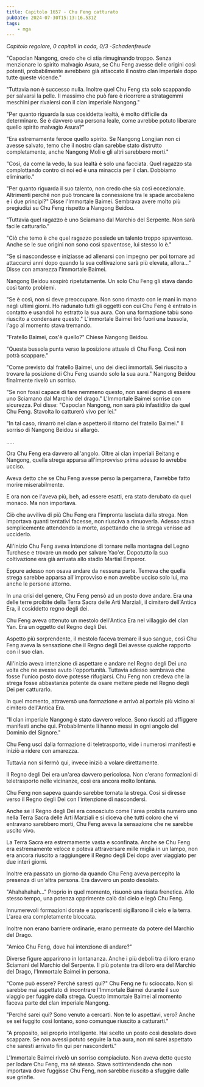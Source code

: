 ```yaml
---
title: Capitolo 1657 - Chu Feng catturato
pubDate: 2024-07-30T15:13:16.531Z
tags:
    - mga
---
```



<em>Capitolo regolare,
0 capitoli in coda, 0/3
-Schadenfreude</em>


"Capoclan Nangong, credo che ci stia rimuginando troppo. Senza menzionare lo spirito malvagio Asura, se Chu Feng avesse delle origini così potenti, probabilmente avrebbero già attaccato il nostro clan imperiale dopo tutte queste vicende."


"Tuttavia non è successo nulla. Inoltre quel Chu Feng sta solo scappando per salvarsi la pelle. Il massimo che può fare è ricorrere a stratagemmi meschini per rivalersi con il clan imperiale Nangong."


"Per quanto riguarda la sua cosiddetta lealtà, è molto difficile da determinare. Se è davvero una persona leale, come avrebbe potuto liberare quello spirito malvagio Asura?"


"Era estremamente feroce quello spirito. Se Nangong Longjian non ci avesse salvato, temo che il nostro clan sarebbe stato distrutto completamente, anche Nangong Moli e gli altri sarebbero morti."


"Così, da come la vedo, la sua lealtà è solo una facciata. Quel ragazzo sta complottando contro di noi ed è una minaccia per il clan. Dobbiamo eliminarlo."


"Per quanto riguarda il suo talento, non credo che sia così eccezionale. Altrimenti perché non può troncare la connessione tra le spade arcobaleno e i due principi?" Disse l'Immortale Baimei. Sembrava avere molto più pregiudizi su Chu Feng rispetto a Nangong Beidou.


"Tuttavia quel ragazzo è uno Sciamano dal Marchio del Serpente. Non sarà facile catturarlo."


"Ciò che temo è che quel ragazzo possiede un talento troppo spaventoso. Anche se le sue origini non sono così spaventose, lui stesso lo è."


"Se si nascondesse e iniziasse ad allenarsi con impegno per poi tornare ad attaccarci anni dopo quando la sua coltivazione sarà più elevata, allora..." Disse con amarezza l'Immortale Baimei.


Nangong Beidou sospirò ripetutamente. Un solo Chu Feng gli stava dando così tanto problemi.


"Se è così, non si deve preoccupare. Non sono rimasto con le mani in mano negli ultimi giorni. Ho radunato tutti gli oggetti con cui Chu Feng è entrato in contatto e usandoli ho estratto la sua aura. Con una formazione tabù sono riuscito a condensare questo." L'immortale Baimei tirò fuori una bussola, l'ago al momento stava tremando.


"Fratello Baimei, cos'è quello?" Chiese Nangong Beidou.


"Questa bussola punta verso la posizione attuale di Chu Feng. Così non potrà scappare."


"Come previsto dal fratello Baimei, uno dei dieci immortali. Sei riuscito a trovare la posizione di Chu Feng usando solo la sua aura." Nangong Beidou finalmente rivelò un sorriso.


"Se non fossi capace di fare nemmeno questo, non sarei degno di essere uno Sciamano dal Marchio del drago." L'Immortale Baimei sorrise con sicurezza. Poi disse: "Capoclan Nangong, non sarà più infastidito da quel Chu Feng. Stavolta lo catturerò vivo per lei."


"In tal caso, rimarrò nel clan e aspetterò il ritorno del fratello Baimei." Il sorriso di Nangong Beidou si allargò.


.....


Ora Chu Feng era davvero all'angolo. Oltre ai clan imperiali Beitang e Nangong, quella strega apparsa all'improvviso prima adesso lo avrebbe ucciso.


Aveva detto che se Chu Feng avesse perso la pergamena, l'avrebbe fatto morire miserabilmente.


E ora non ce l'aveva più, beh, ad essere esatti, era stato derubato da quel monaco. Ma non importava.


Ciò che avviliva di più Chu Feng era l'impronta lasciata dalla strega. Non importava quanti tentativi facesse, non riusciva a rimuoverla. Adesso stava semplicemente attendendo la morte, aspettando che la strega venisse ad ucciderlo.


All'inizio Chu Feng aveva intenzione di tornare nella montagna del Legno Turchese e trovare un modo per salvare Yao'er. Dopotutto la sua coltivazione era già arrivata allo stadio Martial Emperor.


Eppure adesso non osava andare da nessuna parte. Temeva che quella strega sarebbe apparsa all'improvviso e non avrebbe ucciso solo lui, ma anche le persone attorno.


In una crisi del genere, Chu Feng pensò ad un posto dove andare. Era una delle terre proibite della Terra Sacra delle Arti Marziali, il cimitero dell'Antica Era, il cosiddetto regno degli dei.


Chu Feng aveva ottenuto un mestolo dell'Antica Era nel villaggio del clan Yan. Era un oggetto del Regno degli Dei.


Aspetto più sorprendente, il mestolo faceva tremare il suo sangue, così Chu Feng aveva la sensazione che il Regno degli Dei avesse qualche rapporto con il suo clan.


All'inizio aveva intenzione di aspettare e andare nel Regno degli Dei una volta che ne avesse avuto l'opportunità. Tuttavia adesso sembrava che fosse l'unico posto dove potesse rifugiarsi. Chu Feng non credeva che la strega fosse abbastanza potente da osare mettere piede nel Regno degli Dei per catturarlo.


In quel momento, attraversò una formazione e arrivò al portale più vicino al cimitero dell'Antica Era.


"Il clan imperiale Nangong è stato davvero veloce. Sono riusciti ad affiggere manifesti anche qui. Probabilmente li hanno messi in ogni angolo del Dominio del Signore."


Chu Feng uscì dalla formazione di teletrasporto, vide i numerosi manifesti e iniziò a ridere con amarezza.


Tuttavia non si fermò qui, invece iniziò a volare direttamente.


Il Regno degli Dei era un'area davvero pericolosa. Non c'erano formazioni di teletrasporto nelle vicinanze, così era ancora molto lontana.


Chu Feng non sapeva quando sarebbe tornata la strega. Così si diresse verso il Regno degli Dei con l'intenzione di nascondersi.


Anche se il Regno degli Dei era conosciuto come l'area proibita numero uno nella Terra Sacra delle Arti Marziali e si diceva che tutti coloro che vi entravano sarebbero morti, Chu Feng aveva la sensazione che ne sarebbe uscito vivo.


La Terra Sacra era estremamente vasta e sconfinata. Anche se Chu Feng era estremamente veloce e poteva attraversare mille miglia in un lampo, non era ancora riuscito a raggiungere il Regno degli Dei dopo aver viaggiato per due interi giorni.


Inoltre era passato un giorno da quando Chu Feng aveva percepito la presenza di un'altra persona. Era davvero un posto desolato.


"Ahahahahah..." Proprio in quel momento, risuonò una risata frenetica. Allo stesso tempo, una potenza opprimente calò dal cielo e legò Chu Feng.


Innumerevoli formazioni dorate e appariscenti sigillarono il cielo e la terra. L'area era completamente bloccata.


Inoltre non erano barriere ordinarie, erano permeate da potere del Marchio del Drago.


"Amico Chu Feng, dove hai intenzione di andare?"


Diverse figure apparirono in lontananza. Anche i più deboli tra di loro erano Sciamani del Marchio del Serpente. Il più potente tra di loro era del Marchio del Drago, l'Immortale Baimei in persona.


"Come può essere? Perché saresti qui?" Chu Feng ne fu scioccato. Non si sarebbe mai aspettato di incontrare l'Immortale Baimei durante il suo viaggio per fuggire dalla strega. Questo Immortale Baimei al momento faceva parte del clan imperiale Nangong.


"Perché sarei qui? Sono venuto a cercarti. Non te lo aspettavi, vero? Anche se sei fuggito così lontano, sono comunque riuscito a catturarti."


"A proposito, sei proprio intelligente. Hai scelto un posto così desolato dove scappare. Se non avessi potuto seguire la tua aura, non mi sarei aspettato che saresti arrivato fin qui per nasconderti."


L'Immortale Baimei rivelò un sorriso compiaciuto. Non aveva detto questo per lodare Chu Feng, ma sé stesso. Stava sottintendendo che non importava dove fuggisse Chu Feng, non sarebbe riuscito a sfuggire dalle sue grinfie.
                                


                                



